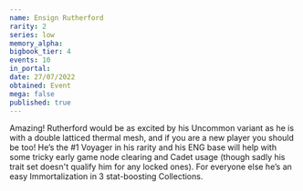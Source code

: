 ```yaml
---
name: Ensign Rutherford
rarity: 2
series: low
memory_alpha:
bigbook_tier: 4
events: 10
in_portal:
date: 27/07/2022
obtained: Event
mega: false
published: true
---
```


Amazing! Rutherford would be as excited by his Uncommon variant as he is with a double latticed thermal mesh, and if you are a new player you should be too! He’s the #1 Voyager in his rarity and his ENG base will help with some tricky early game node clearing and Cadet usage (though sadly his trait set doesn't qualify him for any locked ones). For everyone else he’s an easy Immortalization in 3 stat-boosting Collections.
